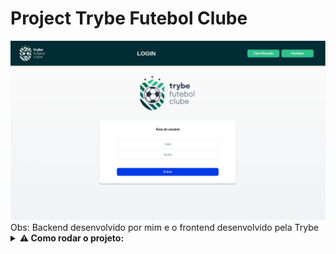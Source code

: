 # Project Trybe Futebol Clube

<img src="/imgs/Tela_Login.png">
Obs: Backend desenvolvido por mim e o frontend desenvolvido pela Trybe
    
<details>
  <summary><strong>⚠️ Como rodar o projeto:</strong></summary><br />


Na sua máquina você deve ter:
	
 - Sistema Operacional Distribuição Unix
 - Node versão 16  
 - Docker
 - Docker-compose versão 1.29.2
 
Na Raiz do projeto instale as dependencias:
	
	npm install
	
Logo apos suba os containers:
	
	npm run compose:up
	
![Exemplo de Container healthy](imgs/Containers_healthy.png)	
	

Depois so acessar http://localhost:3000/login e fazer o login:
	
	Login: admin@admin.com
	Senha: secret_admin 

</details>


